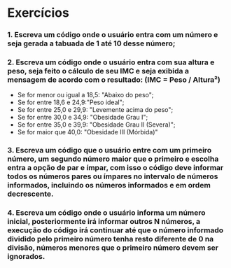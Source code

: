 # Exercícios

### 1. Escreva um código onde o usuário entra com um número e seja gerada a tabuada de 1 até 10 desse número;

### 2. Escreva um código onde o usuário entra com sua altura e peso, seja feito o cálculo de seu IMC e seja exibida a mensagem de acordo com o resultado: (IMC = Peso / Altura²)

- Se for menor ou igual a 18,5: "Abaixo do peso";
- Se for entre 18,6 e 24,9:"Peso ideal";
- Se for entre 25,0 e 29,9: "Levemente acima do peso";
- Se for entre 30,0 e 34,9: "Obesidade Grau I";
- Se for entre 35,0 e 39,9: "Obesidade Grau II (Severa)";
- Se for maior que 40,0: "Obesidade III (Mórbida)"

### 3. Escreva um código que o usuário entre com um primeiro número, um segundo número maior que o primeiro e escolha entra a opção de par e ímpar, com isso o código deve informar todos os números pares ou ímpares no intervalo de números informados, incluindo os números informados e em ordem decrescente.

### 4. Escreva um código onde o usuário informa um número inicial, posteriormente irá informar outros N números, a execução do código irá continuar até que o número informado dividido pelo primeiro número tenha resto diferente de 0 na divisão, números menores que o primeiro número devem ser ignorados.